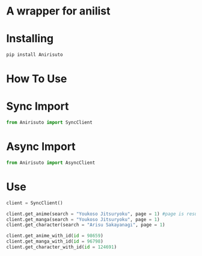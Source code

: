 # A wrapper for anilist


# Installing
```sh
pip install Anirisuto
```

# How To Use

# Sync Import
```py
from Anirisuto import SyncClient
```

# Async Import
```py
from Anirisuto import AsyncClient
```

# Use
```py
client = SyncClient()

client.get_anime(search = "Youkoso Jitsuryoku", page = 1) #page is result number
client.get_manga(search = "Youkoso Jitsuryoku", page = 1)
client.get_character(search = "Arisu Sakayanagi", page = 1)

client.get_anime_with_id(id = 98659)
client.get_manga_with_id(id = 96798)
client.get_character_with_id(id = 124691)
```
